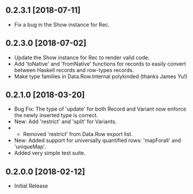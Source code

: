 ## 0.2.3.1 [2018-07-11]
- Fix a bug in the Show instance for Rec.

## 0.2.3.0 [2018-07-02]
- Update the Show instance for Rec to render valid code.
- Add 'toNative' and 'fromNative' functions for records to easily convert between Haskell records and row-types records.
- Make type families in Data.Row.Internal polykinded (thanks James Yu!)

## 0.2.1.0 [2018-03-20]
- Bug Fix: The type of 'update' for both Record and Variant now enforce the newly inserted type is correct.
- New: Add 'restrict' and 'split' for Variants.  
- - Removed 'restrict' from Data.Row export list.
- New: Added support for universally quantified rows: 'mapForall' and 'uniqueMap'.
- Added very simple test suite.

## 0.2.0.0 [2018-02-12]
- Initial Release
